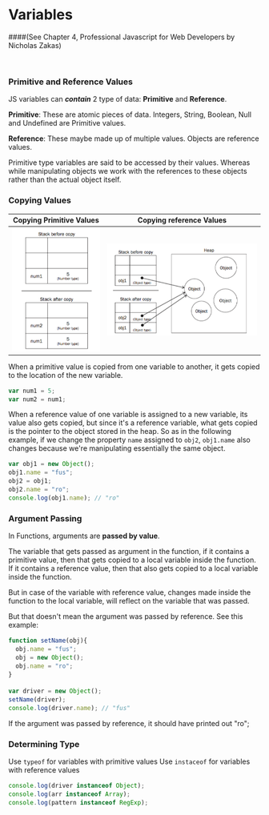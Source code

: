 # Variables
####(See Chapter 4, Professional Javascript for Web Developers by Nicholas Zakas)

<br/>

### Primitive and Reference Values

JS variables can ___contain___ 2 type of data: __Primitive__ and __Reference__.

__Primitive__: These are atomic pieces of data. Integers, String, Boolean, Null and Undefined are Primitive values.

__Reference__: These maybe made up of multiple values. Objects are reference values.

Primitive type variables are said to be accessed by their values. Whereas while manipulating objects we work with the references to these objects rather than the actual object itself.

### Copying Values

Copying Primitive Values | Copying reference Values
                      ---|---
![Primitive](images/copying_primitive_variables.png) | ![Reference](images/copying_reference_values.png)


When a primitive value is copied from one variable to another, it gets copied to the location of the new variable.

```javascript
var num1 = 5;
var num2 = num1;
```

When a reference value of one variable is assigned to a new variable, its value also gets copied, but since it's a reference variable, what gets copied is the pointer to the object stored in the heap. So as in the following example, if we change the property `name` assigned to `obj2`, `obj1.name` also changes because we're manipulating essentially the same object. 

```javascript
var obj1 = new Object();
obj1.name = "fus";
obj2 = obj1;
obj2.name = "ro";
console.log(obj1.name); // "ro"
```

### Argument Passing

In Functions, arguments are __passed by value__.

The variable that gets passed as argument in the function, if it contains a primitive value, then that gets copied to a local variable inside the function. If it contains a reference value, then that also gets copied to a local variable inside the function.

But in case of the variable with reference value, changes made inside the function to the local variable, will reflect on the variable that was passed.

But that doesn't mean the argument was passed by reference. See this example:

```javascript
function setName(obj){
  obj.name = "fus";
  obj = new Object();
  obj.name = "ro";
}

var driver = new Object();
setName(driver);
console.log(driver.name); // "fus"
```

If the argument was passed by reference, it should have printed out "ro";

### Determining Type

Use `typeof` for variables with primitive values
Use `instaceof` for variables with reference values

```javascript
console.log(driver instanceof Object);
console.log(arr instanceof Array);
console.log(pattern instanceof RegExp);
```



